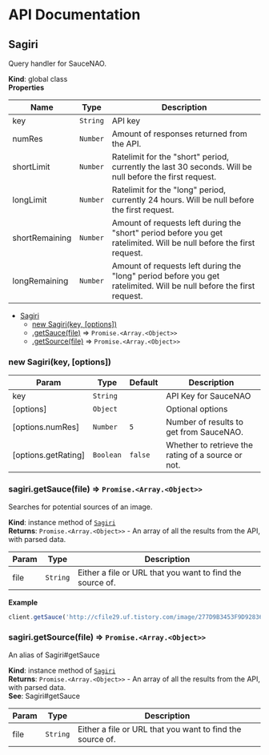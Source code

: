 # API Documentation

<a name="Sagiri"></a>

## Sagiri
Query handler for SauceNAO.

**Kind**: global class  
**Properties**

| Name | Type | Description |
| --- | --- | --- |
| key | <code>String</code> | API key |
| numRes | <code>Number</code> | Amount of responses returned from the API. |
| shortLimit | <code>Number</code> | Ratelimit for the "short" period, currently the last 30 seconds. Will be null before the first request. |
| longLimit | <code>Number</code> | Ratelimit for the "long" period, currently 24 hours. Will be null before the first request. |
| shortRemaining | <code>Number</code> | Amount of requests left during the "short" period before you get ratelimited. Will be null before the first request. |
| longRemaining | <code>Number</code> | Amount of requests left during the "long" period before you get ratelimited. Will be null before the first request. |


* [Sagiri](#Sagiri)
    * [new Sagiri(key, [options])](#new_Sagiri_new)
    * [.getSauce(file)](#Sagiri+getSauce) ⇒ <code>Promise.&lt;Array.&lt;Object&gt;&gt;</code>
    * [.getSource(file)](#Sagiri+getSource) ⇒ <code>Promise.&lt;Array.&lt;Object&gt;&gt;</code>

<a name="new_Sagiri_new"></a>

### new Sagiri(key, [options])

| Param | Type | Default | Description |
| --- | --- | --- | --- |
| key | <code>String</code> |  | API Key for SauceNAO |
| [options] | <code>Object</code> |  | Optional options |
| [options.numRes] | <code>Number</code> | <code>5</code> | Number of results to get from SauceNAO. |
| [options.getRating] | <code>Boolean</code> | <code>false</code> | Whether to retrieve the rating of a source or not. |

<a name="Sagiri+getSauce"></a>

### sagiri.getSauce(file) ⇒ <code>Promise.&lt;Array.&lt;Object&gt;&gt;</code>
Searches for potential sources of an image.

**Kind**: instance method of [<code>Sagiri</code>](#Sagiri)  
**Returns**: <code>Promise.&lt;Array.&lt;Object&gt;&gt;</code> - An array of all the results from the API, with parsed data.  

| Param | Type | Description |
| --- | --- | --- |
| file | <code>String</code> | Either a file or URL that you want to find the source of. |

**Example**  
```js
client.getSauce('http://cfile29.uf.tistory.com/image/277D9B3453F9D9283659F4').then(console.log);
```
<a name="Sagiri+getSource"></a>

### sagiri.getSource(file) ⇒ <code>Promise.&lt;Array.&lt;Object&gt;&gt;</code>
An alias of Sagiri#getSauce

**Kind**: instance method of [<code>Sagiri</code>](#Sagiri)  
**Returns**: <code>Promise.&lt;Array.&lt;Object&gt;&gt;</code> - An array of all the results from the API, with parsed data.  
**See**: Sagiri#getSauce  

| Param | Type | Description |
| --- | --- | --- |
| file | <code>String</code> | Either a file or URL that you want to find the source of. |

